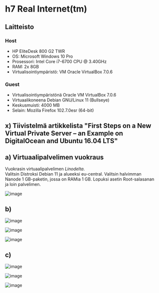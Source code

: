 # h7 Real Internet(tm)

## Laitteisto  

### Host  

* HP EliteDesk 800 G2 TWR  
* OS: Microsoft Windows 10 Pro  
* Prosessori: Intel Core i7-6700 CPU @ 3.40GHz  
* RAM: 2x 8GB  
* Virtualisointiympäristö: VM Oracle VirtualBox 7.0.6  

### Guest
* Virtualisointiympäristönä Oracle VM VirtualBox 7.0.6  
* Virtuaalikoneena Debian GNU/Linux 11 (Bullseye)  
* Keskusmuisti: 4000 MB   
* Selain: Mozilla Firefox 102.7.0esr (64-bit)  

## x) Tiivistelmä artikkelista "First Steps on a New Virtual Private Server – an Example on DigitalOcean and Ubuntu 16.04 LTS"  



## a) Virtuaalipalvelimen vuokraus

Vuokrasin virtuaalipalvelimen *Linodelta*.  
Valitsin Distroksi Debian 11 ja alueeksi eu-central. Valitsin halvimman Nanode 1 GB-paketin, jossa on RAMia 1 GB. Lopuksi asetin Root-salasanan ja loin palvelimen.

![image](https://user-images.githubusercontent.com/90974678/217782379-1aa4814a-1883-4423-90e0-e12eebe3a858.png)  

## b) 

![image](https://user-images.githubusercontent.com/90974678/217800768-ad6d6102-bfa0-4235-ab99-bafc9b14d4d8.png)

![image](https://user-images.githubusercontent.com/90974678/217801752-fad0c1a7-85fd-430d-bde5-df48b29b0987.png)

![image](https://user-images.githubusercontent.com/90974678/217801600-1929994d-259c-476f-88eb-6bf9f170ce06.png)

## c)

![image](https://user-images.githubusercontent.com/90974678/217802042-86429f91-d187-4700-9dcb-da3e1a210da1.png)

![image](https://user-images.githubusercontent.com/90974678/217802460-b15a8565-1aa8-4753-959b-4b63ffcd5407.png)

![image](https://user-images.githubusercontent.com/90974678/217802533-4231c561-fbce-467e-a4c3-d7d83ae16272.png)




